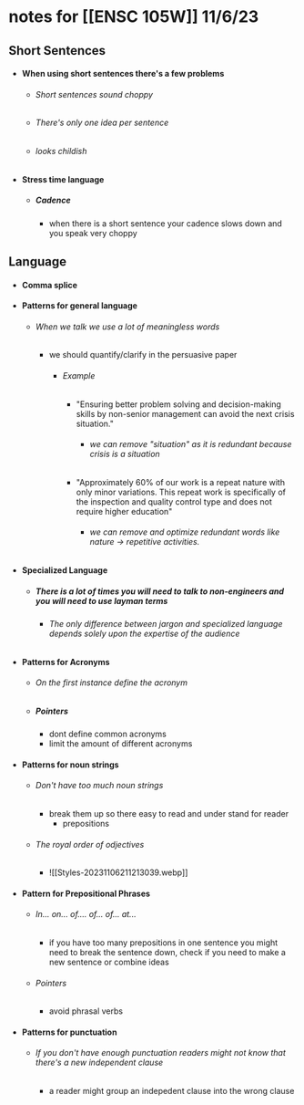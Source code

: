 # notes for [[ENSC 105W]] 11/6/23 

## Short Sentences
- #### When using short sentences there's a few problems
	- ###### Short sentences sound choppy
	- ###### There's only one idea per sentence
	- ###### looks childish
- #### Stress time language
	- ##### Cadence
		- when there is a short sentence your cadence slows down and you speak very choppy

## Language
- #### Comma splice 
- #### Patterns for general language
	- ###### When we talk we use a lot of meaningless words
		- we should quantify/clarify in the  persuasive paper
			- ###### Example
				- "Ensuring better problem solving and decision-making skills by non-senior management can avoid the next crisis situation."
					- ###### we can remove "situation" as it is redundant because crisis is a situation
				- "Approximately 60% of our work is a repeat nature with only minor variations. This repeat work is specifically of the inspection and quality control type and does not require higher education"
					- ###### we can remove and optimize redundant words like nature -> repetitive activities.
- #### Specialized Language
	- ##### There is a lot of times you will need to talk to non-engineers and you will need to use layman terms
		- ###### The only difference between jargon and specialized language depends solely upon the expertise of the audience
- #### Patterns for Acronyms
	- ###### On the first instance define the acronym 
	- ##### Pointers
		- dont define common acronyms
		- limit the amount of different acronyms
- #### Patterns for noun strings
	- ###### Don't have too much noun strings
		- break them up so there easy to read and under stand for reader
			- prepositions
	- ###### The royal order of odjectives
		- ![[Styles-20231106211213039.webp]]
- #### Pattern for Prepositional Phrases
	- ###### In... on... of.... of... of... at...
		- if you have too many prepositions in one sentence you might need to break the sentence down, check if you need to make a new sentence or combine ideas
	- ###### Pointers
		- avoid phrasal verbs 
- #### Patterns for punctuation
	- ###### If you don't have enough punctuation readers might not know that there's a new independent clause 
		- a reader might group an indepedent clause into the wrong clause